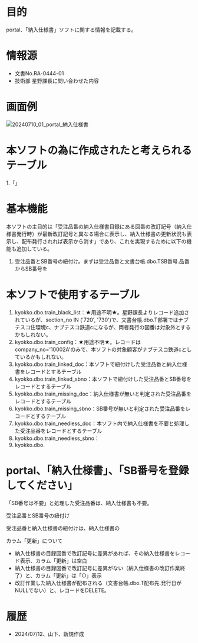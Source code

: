 # 目的
portal、「納入仕様書」ソフトに関する情報を記載する。

# 情報源
- 文書No.RA-0444-01
- 技術部 星野課長に問い合わせた内容

# 画面例
![20240710_01_portal_納入仕様書](https://github.com/n-yamashita-se/test1/assets/120544602/4387fe96-8e33-4fe4-a9a8-166b4557914d)

# 本ソフトの為に作成されたと考えられるテーブル
1.「」

# 基本機能
本ソフトの主目的は「受注品番の納入仕様書目録にある図番の改訂記号（納入仕様書発行時）が最新改訂記号と異なる場合に表示し、納入仕様書の更新状況も表示し、配布発行されれば表示から消す」であり、これを実現するために以下の機能も追加している。
1. 受注品番とSB番号の紐付け。まずは受注品番と文書台帳.dbo.TSB番号.品番からSB番号を


# 本ソフトで使用するテーブル
1. kyokko.dbo.train_black_list：★用途不明★。星野課長よりレコード追加されているが、section_no IN ('720', '730')で、文書台帳.dbo.T部署ではナブテスコ住環境c、ナブテスコ鉄道cになるが、両者発行の図番は対象外とするかもしれない。
2. kyokko.dbo.train_config：★用途不明★。レコードはcompany_no='10002A'のみで、本ソフトの対象顧客がナブテスコ鉄道cとしているかもしれない。
3. kyokko.dbo.train_linked_doc：本ソフトで紐付けした受注品番と納入仕様書をレコードとするテーブル
4. kyokko.dbo.train_linked_sbno：本ソフトで紐付けした受注品番とSB番号をレコードとするテーブル
5. kyokko.dbo.train_missing_doc：納入仕様書が無いと判定された受注品番をレコードとするテーブル
6. kyokko.dbo.train_missing_sbno：SB番号が無いと判定された受注品番をレコードとするテーブル
7. kyokko.dbo.train_needless_doc：本ソフト内で納入仕様書を不要と処理した受注品番をレコードとするテーブル
8. kyokko.dbo.train_needless_sbno：
9. kyokko.dbo.

# portal、「納入仕様書」、「SB番号を登録してください」

「SB番号は不要」と処理した受注品番は、納入仕様書も不要。

受注品番とSB番号の紐付け

受注品番と納入仕様書の紐付けは、納入仕様書の



カラム「更新」について
- 納入仕様書の目録図番で改訂記号に差異があれば、その納入仕様書をレコード表示、カラム「更新」は空白
- 納入仕様書の目録図番で改訂記号に差異がない（納入仕様書の改訂作業終了）と、カラム「更新」は「○」表示
- 改訂作業した納入仕様書が配布される（文書台帳.dbo.T配布先.発行日がNULLでない）と、レコードをDELETE。


# 履歴
- 2024/07/12、山下、新規作成
